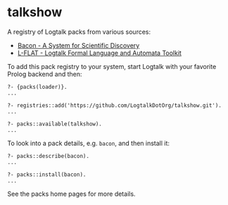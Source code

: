 # talkshow

A registry of Logtalk packs from various sources:

- [Bacon - A System for Scientific Discovery](https://github.com/lindseyspratt/bacon-logtalk)
- [L-FLAT - Logtalk Formal Language and Automata Toolkit](https://github.com/l-flat/lflat)

To add this pack registry to your system, start Logtalk with your favorite Prolog backend and then:

```text
?- {packs(loader)}.
...

?- registries::add('https://github.com/LogtalkDotOrg/talkshow.git').
...

?- packs::available(talkshow).
...
```

To look into a pack details, e.g. `bacon`, and then install it:

```text
?- packs::describe(bacon).
...

?- packs::install(bacon).
...
```

See the packs home pages for more details.
